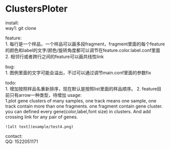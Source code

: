 # ClustersPloter
install:<br>
    way1: git clone

feature:<br>
    1. 每行是一个样品，一个样品可以画多段fragment，fragment里面的每个feature的颜色和label的文字/颜色/旋转角度都可以调节在feature.color.label.conf里面
    2. 相邻行或者跨行之间的feature可以画共线性link

bug:<br>
    1. 图例里面的文字可能会溢出，不过可以通过调节main.conf里面的参数fix

todo:<br>
    1. 增加按照样品名重新排序，现在默认是按照list里面的样品顺序。
    2. feature目前只有arrow一种类型，待增加
usage:<br>1.plot gene clusters of many samples, one track means one sample, one track contain more than one fragments. one fragment contain gene cluster. you can defined every gene(color,label,font size) in clusters. And add crossing link for any pair of genes.
    
    ![alt text](example/test4.png)

contact:<br>
    QQ: 1522051171
